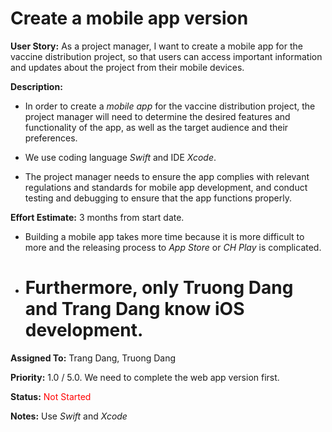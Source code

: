 # Create a mobile app version

**User Story:** As a project manager, I want to create a mobile app for the 
vaccine distribution project, so that users can access important information 
and updates about the project from their mobile devices.

**Description:** 

*   In order to create a *mobile app* for the vaccine distribution project, the 
    project manager will need to determine the desired features and functionality
    of the app, as well as the target audience and their preferences. 
    
*   We use coding language *Swift* and IDE *Xcode*. 
    
*   The project manager needs to ensure the app complies with relevant 
    regulations and standards for mobile app development, and conduct testing 
    and debugging to ensure that the app functions properly.


**Effort Estimate:** 3 months from start date.
*   Building a mobile app takes more time because it is more difficult to more
    and the releasing process to *App Store* or *CH Play* is complicated.
    
*   # Furthermore, only Truong Dang and Trang Dang know iOS development.

**Assigned To:** Trang Dang, Truong Dang

**Priority:** 1.0 / 5.0. We need to complete the web app version first.

**Status:** <span style="color:red">Not Started</span>

**Notes:** Use *Swift* and *Xcode*